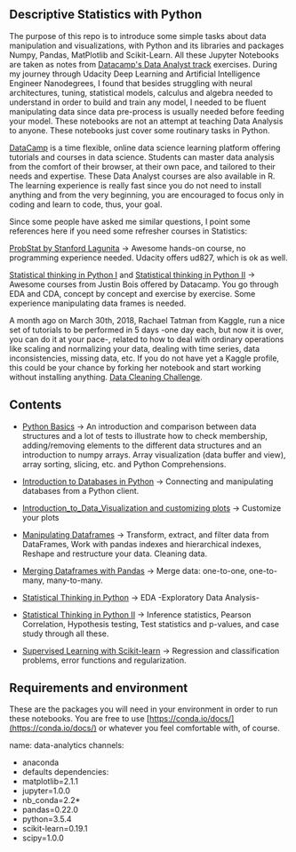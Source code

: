 ## Descriptive Statistics with Python

The purpose of this repo is to introduce some simple tasks about data manipulation and visualizations, with Python and its libraries and packages Numpy, Pandas, MatPlotlib and Scikit-Learn. All these Jupyter Notebooks are taken as notes from [Datacamp's Data Analyst track](https://www.datacamp.com/tracks/data-analyst-with-python) exercises. During my journey through Udacity Deep Learning and Artificial Intelligence Engineer Nanodegrees, I found that besides struggling with neural architectures, tuning, statistical models, calculus and algebra needed to understand in order to build and train any model, I needed to be fluent manipulating data since data pre-process is usually needed before feeding your model. These notebooks are not an attempt at teaching Data Analysis to anyone. These notebooks just cover some routinary tasks in Python.

[DataCamp](https://www.datacamp.com) is a time flexible, online data science learning platform offering tutorials and courses in data science. Students can master data analysis from the comfort of their browser, at their own pace, and tailored to their needs and expertise. These Data Analyst courses are also available in R. The learning experience is really fast since you do not need to install anything and from the very beginning, you are encouraged to focus only in coding and learn to code, thus, your goal.  

Since some people have asked me similar questions, I point some references here if you need some refresher courses in Statistics: 

[ProbStat by Stanford Lagunita](https://lagunita.stanford.edu/courses/course-v1:OLI+ProbStat+Open_Jan2017/about) -> Awesome hands-on course, no programming experience needed. Udacity offers ud827, which is ok as well. 

[Statistical thinking in Python I](https://www.datacamp.com/courses/statistical-thinking-in-python-part-1) and [Statistical thinking in Python II](https://www.datacamp.com/courses/statistical-thinking-in-python-part-2) -> Awesome courses from Justin Bois offered by Datacamp. You go through EDA and CDA, concept by concept and exercise by exercise. Some experience manipulating data frames is needed. 

A month ago on March 30th, 2018, Rachael Tatman from Kaggle, run a nice set of tutorials to be performed in 5 days -one day each, but now it is over, you can do it at your pace-, related to how to deal with ordinary operations like scaling and normalizing your data, dealing with time series, data inconsistencies, missing data, etc. If you do not have yet a Kaggle profile, this could be your chance by forking her notebook and start working without installing anything. [Data Cleaning Challenge](https://www.kaggle.com/rtatman/data-cleaning-challenge-handling-missing-values).

## Contents

* [Python Basics](Python_Basics.ipynb) -> An introduction and comparison between data structures and a lot of tests to illustrate how to check membership, adding/removing elements to the different data structures and an introduction to numpy arrays. Array visualization (data buffer and view), array sorting, slicing, etc. and Python Comprehensions. 

* [Introduction to Databases in Python](Introduction_to_Databases_in_Python.ipynb) -> Connecting and manipulating databases from a Python client. 

* [Introduction_to_Data_Visualization and customizing plots](Introduction_to_Data_Visualization.ipynb) -> Customize your plots

* [Manipulating Dataframes](Manipulating_DataFrames_with_Pandas.ipynb) -> Transform, extract, and filter data from DataFrames, Work with pandas indexes and hierarchical indexes, Reshape and restructure your data. Cleaning data. 

* [Merging Dataframes with Pandas](Merging_DataFrames_with_pandas.ipynb) -> Merge data: one-to-one, one-to-many, many-to-many. 

* [Statistical Thinking in Python](Statistical_Thinking_in_Python_I.ipynb) -> EDA -Exploratory Data Analysis-

* [Statistical Thinking in Python II](Statistical_Thinking_in_Python_II.ipynb) -> Inference statistics, Pearson Correlation, Hypothesis testing, Test statistics and p-values, and case study through all these. 

* [Supervised Learning with Scikit-learn](Supervised_Learning_with_scikit-learn.ipynb) -> Regression and classification problems, error functions and regularization. 

## Requirements and environment

These are the packages you will need in your environment in order to run these notebooks. You are free to use [https://conda.io/docs/](https://conda.io/docs/) or whatever you feel comfortable with, of course. 

name: data-analytics
channels:
- anaconda
- defaults
dependencies:
- matplotlib=2.1.1
- jupyter=1.0.0
- nb_conda=2.2*
- pandas=0.22.0
- python=3.5.4
- scikit-learn=0.19.1
- scipy=1.0.0